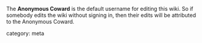The **Anonymous Coward** is the default username for editing this wiki. So if somebody edits the wiki without signing in, then their edits will be attributed to the Anonymous Coward.

category: meta